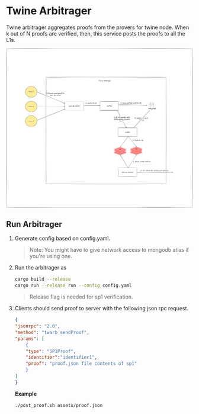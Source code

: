 # Twine Arbitrager

Twine arbitrager aggregates proofs from the provers for twine node. When k out of N proofs are verified, then, this service posts the proofs to all the L1s.

![Twine Arbitrager Architecture](./assets/image.png)

## Run Arbitrager
1. Generate config based on config.yaml.
    > Note: You might have to give network access to mongodb atlas if you're using one.



2. Run the arbitrager as
    ```sh
    cargo build --release
    cargo run --release run --config config.yaml
    ```

    > Release flag is needed for sp1 verification.

3. Clients should send proof to server with the following json rpc request. 
    ```json
    {
    "jsonrpc": "2.0",
    "method": "twarb_sendProof",
    "params": [
        {
        "type": "SP1Proof",
        "identifier":"identifier1",
        "proof": "proof.json file contents of sp1"
        }
    ]
    }
    ```
    **Example**
    ```sh
    ./post_proof.sh assets/proof.json
    ```